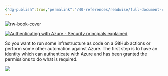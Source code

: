```yaml
---
{"dg-publish":true,"permalink":"/40-references/readwise/full-document-contents/authenticating-with-azure-security-principals-explained/","tags":["rw/articles"]}
---
```


![rw-book-cover](https://blog.arkahna.io/hubfs/blog-images/image-20240307-062307.png#keepProtocol)

[![Authenticating with Azure - Security principals explained](https://blog.arkahna.io/hubfs/blog-images/image-20240307-062307.png)](https://blog.arkahna.io/authenticating-with-azure-security-principals-explained) 

So you want to run some infrastructure as code on a GitHub actions or perform some other automation against Azure. The first step is to have an identity which can authenticate with Azure and has been granted the permissions to do what is required.

![](https://track.hubspot.com/__ptq.gif?a=40094738&k=14&r=https%3A%2F%2Fblog.arkahna.io%2Fauthenticating-with-azure-security-principals-explained&bu=https%253A%252F%252Fblog.arkahna.io&bvt=rss)
